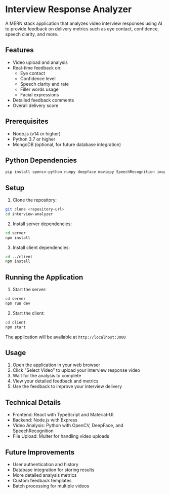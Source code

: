 # Interview Response Analyzer

A MERN stack application that analyzes video interview responses using AI to provide feedback on delivery metrics such as eye contact, confidence, speech clarity, and more.

## Features

- Video upload and analysis
- Real-time feedback on:
  - Eye contact
  - Confidence level
  - Speech clarity and rate
  - Filler words usage
  - Facial expressions
- Detailed feedback comments
- Overall delivery score

## Prerequisites

- Node.js (v14 or higher)
- Python 3.7 or higher
- MongoDB (optional, for future database integration)

## Python Dependencies

```bash
pip install opencv-python numpy deepface moviepy SpeechRecognition imageio imageio-ffmpeg
```

## Setup

1. Clone the repository:
```bash
git clone <repository-url>
cd interview-analyzer
```

2. Install server dependencies:
```bash
cd server
npm install
```

3. Install client dependencies:
```bash
cd ../client
npm install
```

## Running the Application

1. Start the server:
```bash
cd server
npm run dev
```

2. Start the client:
```bash
cd client
npm start
```

The application will be available at `http://localhost:3000`

## Usage

1. Open the application in your web browser
2. Click "Select Video" to upload your interview response video
3. Wait for the analysis to complete
4. View your detailed feedback and metrics
5. Use the feedback to improve your interview delivery

## Technical Details

- Frontend: React with TypeScript and Material-UI
- Backend: Node.js with Express
- Video Analysis: Python with OpenCV, DeepFace, and SpeechRecognition
- File Upload: Multer for handling video uploads

## Future Improvements

- User authentication and history
- Database integration for storing results
- More detailed analysis metrics
- Custom feedback templates
- Batch processing for multiple videos 